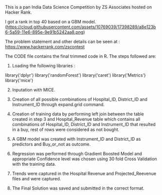 This is a pan India Data Science Competition by ZS Associates hosted on Hacker Rank. 

I got a rank in top 40 based on a GBM model.(https://cloud.githubusercontent.com/assets/10769039/17398289/a8e123b6-5a59-11e6-895e-9e91b5242aa8.png)

The problem statement and other details can be seen at : https://www.hackerrank.com/zscontest

The CODE file contains the final trimmed code in R. The steps followed are:

1. Loading the following libraries :

library('dplyr')
library('randomForest')
library('caret')
library('Metrics')
library('mice')
 
2. Inputation with MICE.

3. Creation of all possible combinations of Hospital_ID, District_ID and Instrument_ID through expand.grid command.

4. Creation of training data by performing left join between the table created in step 3 and Hospital_Revenue table which contains all combinations of Hospital_ID, District_ID and Instrument_ID that resulted in a buy, rest of rows were considered as not bought.

5. A GBM model was created with Instrument_ID and District_ID as predictors and Buy_or_not as outcome.

6. Regression was performed through Gradient Boosted Model and appropriate Confidence level was chosen using 30 fold Cross Validation with the training data.

7. Trends were captured in the Hospital Revenue and Projected_Reevenue files and were captured.

8. The Final Solution was saved and submitted in the correct format.   
